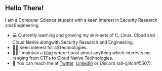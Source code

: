 ## Hello There!

I am a Computer Science student with a keen interest in Security Research and Engineering. 

- 💻 Currently learning and growing my skill-sets of C, Linux, Cloud and Cloud Native alongwith Security Research and Engineering.
- 🙋🏽 Keen interest for all technologies.
- ✍🏽 I maintain a [blog](https://sidb.in/) where I post about anything which interests me ranging from CTFs to Cloud Native Technologies.
- 📱 You can reach me at [Twitter](https://twitter.com/alt__glitch), [LinkedIn](https://www.linkedin.com/in/siddharth-balyan/) or Discord (alt-glitch#5507).
